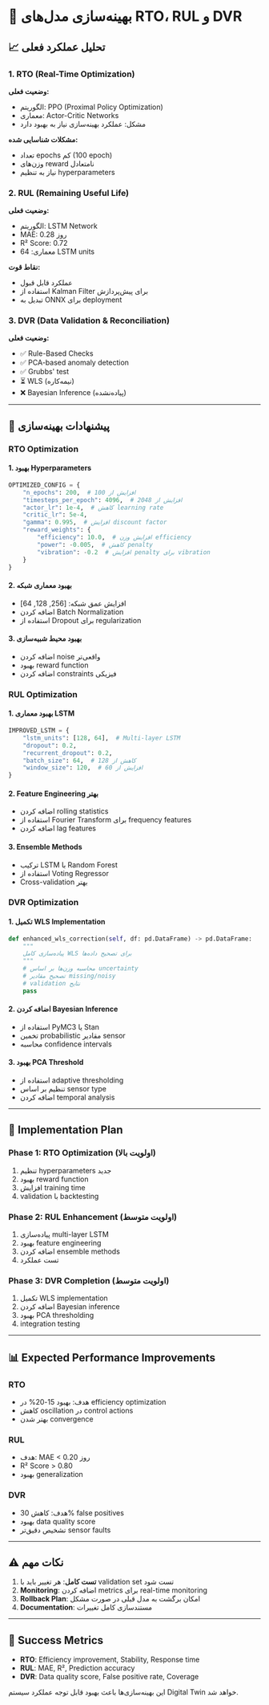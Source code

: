 # 🚀 بهینه‌سازی مدل‌های RTO، RUL و DVR

## 📈 **تحلیل عملکرد فعلی**

### **1. RTO (Real-Time Optimization)**
**وضعیت فعلی:**
- الگوریتم: PPO (Proximal Policy Optimization)
- معماری: Actor-Critic Networks
- مشکل: عملکرد بهینه‌سازی نیاز به بهبود دارد

**مشکلات شناسایی شده:**
- تعداد epochs کم (100 epoch)
- وزن‌های reward نامتعادل
- نیاز به تنظیم hyperparameters

### **2. RUL (Remaining Useful Life)**
**وضعیت فعلی:**
- الگوریتم: LSTM Network
- MAE: 0.28 روز
- R² Score: 0.72
- معماری: 64 LSTM units

**نقاط قوت:**
- عملکرد قابل قبول
- استفاده از Kalman Filter برای پیش‌پردازش
- تبدیل به ONNX برای deployment

### **3. DVR (Data Validation & Reconciliation)**
**وضعیت فعلی:**
- ✅ Rule-Based Checks
- ✅ PCA-based anomaly detection  
- ✅ Grubbs' test
- ⏳ WLS (نیمه‌کاره)
- ❌ Bayesian Inference (پیاده‌نشده)

---

## 🎯 **پیشنهادات بهینه‌سازی**

### **RTO Optimization**

#### **1. بهبود Hyperparameters**
```python
OPTIMIZED_CONFIG = {
    "n_epochs": 200,  # افزایش از 100
    "timesteps_per_epoch": 4096,  # افزایش از 2048
    "actor_lr": 1e-4,  # کاهش learning rate
    "critic_lr": 5e-4,
    "gamma": 0.995,  # افزایش discount factor
    "reward_weights": {
        "efficiency": 10.0,  # افزایش وزن efficiency
        "power": -0.005,  # کاهش penalty
        "vibration": -0.2  # افزایش penalty برای vibration
    }
}
```

#### **2. بهبود معماری شبکه**
- افزایش عمق شبکه: [256, 128, 64]
- اضافه کردن Batch Normalization
- استفاده از Dropout برای regularization

#### **3. بهبود محیط شبیه‌سازی**
- اضافه کردن noise واقعی‌تر
- بهبود reward function
- اضافه کردن constraints فیزیکی

### **RUL Optimization**

#### **1. بهبود معماری LSTM**
```python
IMPROVED_LSTM = {
    "lstm_units": [128, 64],  # Multi-layer LSTM
    "dropout": 0.2,
    "recurrent_dropout": 0.2,
    "batch_size": 64,  # کاهش از 128
    "window_size": 120,  # افزایش از 60
}
```

#### **2. Feature Engineering بهتر**
- اضافه کردن rolling statistics
- استفاده از Fourier Transform برای frequency features
- اضافه کردن lag features

#### **3. Ensemble Methods**
- ترکیب LSTM با Random Forest
- استفاده از Voting Regressor
- Cross-validation بهتر

### **DVR Optimization**

#### **1. تکمیل WLS Implementation**
```python
def enhanced_wls_correction(self, df: pd.DataFrame) -> pd.DataFrame:
    """
    پیاده‌سازی کامل WLS برای تصحیح داده‌ها
    """
    # محاسبه وزن‌ها بر اساس uncertainty
    # تصحیح مقادیر missing/noisy
    # validation نتایج
    pass
```

#### **2. اضافه کردن Bayesian Inference**
- استفاده از PyMC3 یا Stan
- تخمین probabilistic مقادیر sensor
- محاسبه confidence intervals

#### **3. بهبود PCA Threshold**
- استفاده از adaptive thresholding
- تنظیم بر اساس sensor type
- اضافه کردن temporal analysis

---

## 🔧 **Implementation Plan**

### **Phase 1: RTO Optimization (اولویت بالا)**
1. تنظیم hyperparameters جدید
2. بهبود reward function
3. افزایش training time
4. validation با backtesting

### **Phase 2: RUL Enhancement (اولویت متوسط)**
1. پیاده‌سازی multi-layer LSTM
2. بهبود feature engineering
3. اضافه کردن ensemble methods
4. تست عملکرد

### **Phase 3: DVR Completion (اولویت متوسط)**
1. تکمیل WLS implementation
2. اضافه کردن Bayesian inference
3. بهبود PCA thresholding
4. integration testing

---

## 📊 **Expected Performance Improvements**

### **RTO**
- هدف: بهبود 15-20% در efficiency optimization
- کاهش oscillation در control actions
- بهتر شدن convergence

### **RUL**
- هدف: MAE < 0.20 روز
- R² Score > 0.80
- بهبود generalization

### **DVR**
- هدف: کاهش 30% false positives
- بهبود data quality score
- تشخیص دقیق‌تر sensor faults

---

## ⚠️ **نکات مهم**

1. **تست کامل**: هر تغییر باید با validation set تست شود
2. **Monitoring**: اضافه کردن metrics برای real-time monitoring
3. **Rollback Plan**: امکان برگشت به مدل قبلی در صورت مشکل
4. **Documentation**: مستندسازی کامل تغییرات

---

## 🎯 **Success Metrics**

- **RTO**: Efficiency improvement, Stability, Response time
- **RUL**: MAE, R², Prediction accuracy
- **DVR**: Data quality score, False positive rate, Coverage

این بهینه‌سازی‌ها باعث بهبود قابل توجه عملکرد سیستم Digital Twin خواهد شد.